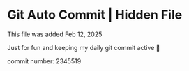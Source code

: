 # Git Auto Commit | Hidden File

This file was added Feb 12, 2025

Just for fun and keeping my daily git commit active 🤪

commit number: 2345519
